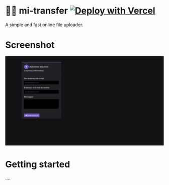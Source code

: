 # 📁📧 mi-transfer [![Deploy with Vercel](https://vercel.com/button)](https://react-weather-alpha.vercel.app/)
A simple and fast online file uploader.

# Screenshot
![Screenshot](https://github.com/wribeiiro/mi-transfer/blob/master/Mitransfer.png)

# Getting started
....
